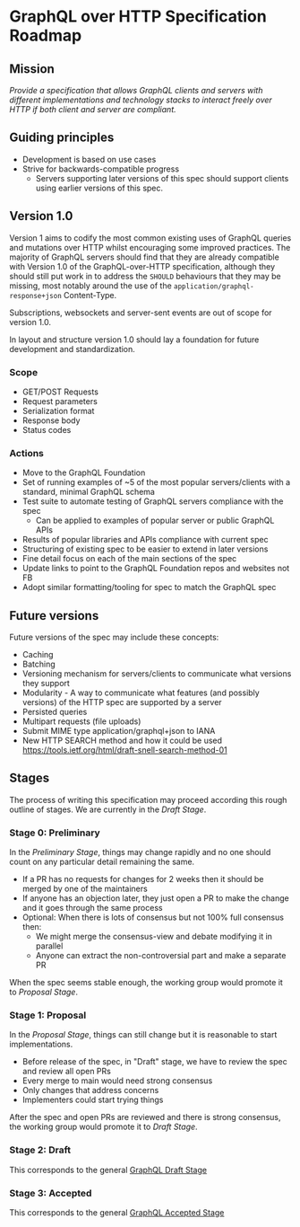 # GraphQL over HTTP Specification Roadmap

## Mission

_Provide a specification that allows GraphQL clients and servers with different
implementations and technology stacks to interact freely over HTTP if both
client and server are compliant._

## Guiding principles

- Development is based on use cases
- Strive for backwards-compatible progress
  - Servers supporting later versions of this spec should support clients using
    earlier versions of this spec.

## Version 1.0

Version 1 aims to codify the most common existing uses of GraphQL queries and
mutations over HTTP whilst encouraging some improved practices. The majority of
GraphQL servers should find that they are already compatible with Version 1.0 of
the GraphQL-over-HTTP specification, although they should still put work in to
address the `SHOULD` behaviours that they may be missing, most notably around
the use of the `application/graphql-response+json` Content-Type.

Subscriptions, websockets and server-sent events are out of scope for version
1.0.

In layout and structure version 1.0 should lay a foundation for future
development and standardization.

### Scope

- GET/POST Requests
- Request parameters
- Serialization format
- Response body
- Status codes

### Actions

- Move to the GraphQL Foundation
- Set of running examples of ~5 of the most popular servers/clients with a
  standard, minimal GraphQL schema
- Test suite to automate testing of GraphQL servers compliance with the spec
  - Can be applied to examples of popular server or public GraphQL APIs
- Results of popular libraries and APIs compliance with current spec
- Structuring of existing spec to be easier to extend in later versions
- Fine detail focus on each of the main sections of the spec
- Update links to point to the GraphQL Foundation repos and websites not FB
- Adopt similar formatting/tooling for spec to match the GraphQL spec

## Future versions

Future versions of the spec may include these concepts:

- Caching
- Batching
- Versioning mechanism for servers/clients to communicate what versions they
  support
- Modularity - A way to communicate what features (and possibly versions) of the
  HTTP spec are supported by a server
- Persisted queries
- Multipart requests (file uploads)
- Submit MIME type application/graphql+json to IANA
- New HTTP SEARCH method and how it could be used
  https://tools.ietf.org/html/draft-snell-search-method-01

## Stages

The process of writing this specification may proceed according this rough
outline of stages. We are currently in the _Draft Stage_.

### Stage 0: Preliminary

In the _Preliminary Stage_, things may change rapidly and no one should count on
any particular detail remaining the same.

- If a PR has no requests for changes for 2 weeks then it should be merged by
  one of the maintainers
- If anyone has an objection later, they just open a PR to make the change and
  it goes through the same process
- Optional: When there is lots of consensus but not 100% full consensus then:
  - We might merge the consensus-view and debate modifying it in parallel
  - Anyone can extract the non-controversial part and make a separate PR

When the spec seems stable enough, the working group would promote it to
_Proposal Stage_.

### Stage 1: Proposal

In the _Proposal Stage_, things can still change but it is reasonable to start
implementations.

- Before release of the spec, in "Draft" stage, we have to review the spec and
  review all open PRs
- Every merge to main would need strong consensus
- Only changes that address concerns
- Implementers could start trying things

After the spec and open PRs are reviewed and there is strong consensus, the
working group would promote it to _Draft Stage_.

### Stage 2: Draft

This corresponds to the general
[GraphQL Draft Stage](https://github.com/graphql/graphql-spec/blob/main/CONTRIBUTING.md#stage-2-draft)

### Stage 3: Accepted

This corresponds to the general
[GraphQL Accepted Stage](https://github.com/graphql/graphql-spec/blob/main/CONTRIBUTING.md#stage-3-accepted)
